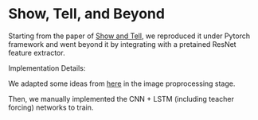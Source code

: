 # Show, Tell, and Beyond

Starting from the paper of [Show and Tell](https://www.cv-foundation.org/openaccess/content_cvpr_2015/html/Vinyals_Show_and_Tell_2015_CVPR_paper.html), we reproduced it under Pytorch framework and went beyond it by integrating with a pretained ResNet feature extractor.

Implementation Details:

We adapted some ideas from [here](https://www.kaggle.com/dipanjandas96/image-caption-resnet-transformerdecoder-pytorch/notebook) in the image proprocessing stage.

Then, we manually implemented the CNN + LSTM (including teacher forcing) networks to train.
